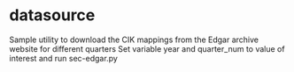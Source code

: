 # datasource
Sample utility to download the CIK mappings from the Edgar archive website for different quarters
Set variable year and quarter_num to value of interest and run sec-edgar.py
